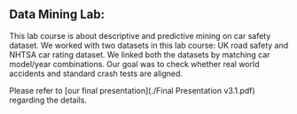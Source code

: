 ## Data Mining Lab:

This lab course is about descriptive and predictive mining on car safety dataset. We worked with two datasets in this lab course: UK road safety and NHTSA car rating dataset. 
We linked both the datasets by matching car model/year combinations. Our goal was to check whether real world accidents and standard crash tests are aligned. 

Please refer to [our final presentation](./Final Presentation v3.1.pdf) regarding the details.
